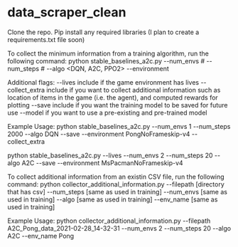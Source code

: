 # data_scraper_clean
Clone the repo.
Pip install any required libraries (I plan to create a requirements.txt file soon)

To collect the minimum information from a training algorithm, run the following command:
python stable_baselines_a2c.py --num_envs # --num_steps # --algo <DQN, A2C, PPO2> --environment <Atari game environment>

Additional flags:
--lives include if the game environment has lives
--collect_extra include if you want to collect additional information such as location of items in the game (i.e. the agent), and computed rewards for plotting
--save include if you want the training model to be saved for future use
--model <Model Name> if you want to use a pre-existing and pre-trained model 

Example Usage:
python stable_baselines_a2c.py --num_envs 1 --num_steps 2000 --algo DQN --save --environment PongNoFrameskip-v4 --collect_extra

python stable_baselines_a2c.py --lives --num_envs 2 --num_steps 20 --algo A2C --save --environment MsPacmanNoFrameskip-v4 

To collect additional information from an existin CSV file, run the following command:
python collector_additional_information.py --filepath [directory that has csv] --num_steps [same as used in training] --num_envs [same as used in training] --algo [same as used in training] --env_name [same as used in training]

Example Usage:
python collector_additional_information.py --filepath A2C_Pong_data_2021-02-28_14-32-31 --num_envs 2 --num_steps 20 --algo A2C --env_name Pong
